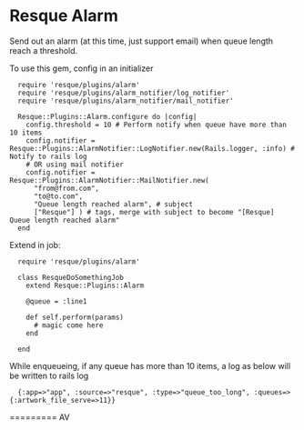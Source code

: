 Resque Alarm
===========

Send out an alarm (at this time, just support email) when queue length reach a threshold. 

To use this gem, config in an initializer

      require 'resque/plugins/alarm'
      require 'resque/plugins/alarm_notifier/log_notifier'
      require 'resque/plugins/alarm_notifier/mail_notifier'

      Resque::Plugins::Alarm.configure do |config|
        config.threshold = 10 # Perform notify when queue have more than 10 items
        config.notifier = Resque::Plugins::AlarmNotifier::LogNotifier.new(Rails.logger, :info) # Notify to rails log
        # OR using mail notifier
        config.notifier = Resque::Plugins::AlarmNotifier::MailNotifier.new(
          "from@from.com",
          "to@to.com",
          "Queue length reached alarm", # subject
          ["Resque"] ) # tags, merge with subject to become "[Resque] Queue length reached alarm"
      end

Extend in job:

      require 'resque/plugins/alarm'

      class ResqueDoSomethingJob
        extend Resque::Plugins::Alarm

        @queue = :line1

        def self.perform(params)
          # magic come here
        end

      end

While enqueueing, if any queue has more than 10 items, a log as below will be written to rails log

      {:app=>"app", :source=>"resque", :type=>"queue_too_long", :queues=>{:artwork_file_serve=>11}}

=========
AV
